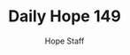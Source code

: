 ---
image: /assets/img/daily-hope-default-artwork.png
title: Daily Hope 149
number: 149
categories:
  - Daily Hope
author: Hope Staff
notes: Daily Hope 149
embed: >-
  <iframe style="border-radius:12px" src="https://open.spotify.com/embed/episode/07EjiVYLu6At56XYmn9TJC?utm_source=generator" width="100%" height="352" frameBorder="0" allowfullscreen="" allow="autoplay; clipboard-write; encrypted-media; fullscreen; picture-in-picture" loading="lazy"></iframe>
---
